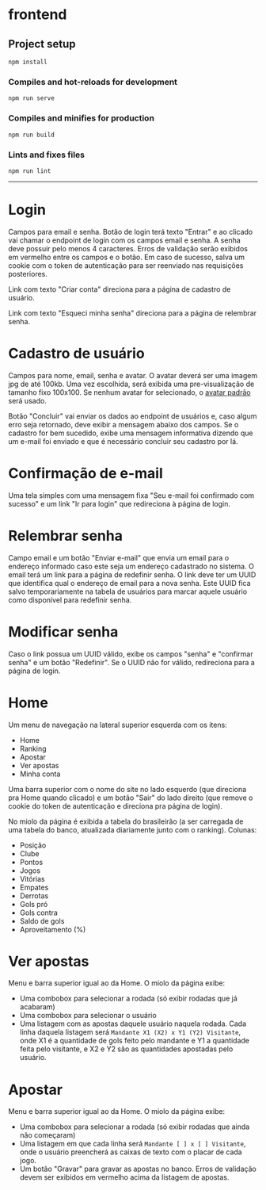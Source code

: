 # frontend

## Project setup
```
npm install
```

### Compiles and hot-reloads for development
```
npm run serve
```

### Compiles and minifies for production
```
npm run build
```

### Lints and fixes files
```
npm run lint
```
---

# Login
Campos para email e senha. Botão de login terá texto "Entrar" e ao clicado vai chamar o endpoint de login com os campos email e senha. A senha deve possuir pelo menos 4 caracteres. Erros de validação serão exibidos em vermelho entre os campos e o botão. Em caso de sucesso, salva um cookie com o token de autenticação para ser reenviado nas requisições posteriores.

Link com texto "Criar conta" direciona para a página de cadastro de usuário.

Link com texto "Esqueci minha senha" direciona para a página de relembrar senha.

# Cadastro de usuário
Campos para nome, email, senha e avatar. O avatar deverá ser uma imagem jpg de até 100kb. Uma vez escolhida, será exibida uma pre-visualização de tamanho fixo 100x100. Se nenhum avatar for selecionado, o [avatar padrão](https://github.com/projeto-integrador-feevale-201802/backend/blob/master/avatar.jpg) será usado.

Botão "Concluir" vai enviar os dados ao endpoint de usuários e, caso algum erro seja retornado, deve exibir a mensagem abaixo dos campos. Se o cadastro for bem sucedido, exibe uma mensagem informativa dizendo que um e-mail foi enviado e que é necessário concluir seu cadastro por lá.

# Confirmação de e-mail
Uma tela simples com uma mensagem fixa "Seu e-mail foi confirmado com sucesso" e um link "Ir para login" que redireciona à página de login.

# Relembrar senha
Campo email e um botão "Enviar e-mail" que envia um email para o endereço informado caso este seja um endereço cadastrado no sistema. O email terá um link para a página de redefinir senha. O link deve ter um UUID que identifica qual o endereço de email para a nova senha. Este UUID fica salvo temporariamente na tabela de usuários para marcar aquele usuário como disponível para redefinir senha.

# Modificar senha
Caso o link possua um UUID válido, exibe os campos "senha" e "confirmar senha" e um botão "Redefinir". Se o UUID não for válido, redireciona para a página de login.

# Home
Um menu de navegação na lateral superior esquerda com os itens:
* Home
* Ranking
* Apostar
* Ver apostas
* Minha conta

Uma barra superior com o nome do site no lado esquerdo (que direciona pra Home quando clicado) e um botão "Sair" do lado direito (que remove o cookie do token de autenticação e direciona pra página de login).

No miolo da página é exibida a tabela do brasileirão (a ser carregada de uma tabela do banco, atualizada diariamente junto com o ranking). Colunas:
* Posição
* Clube
* Pontos
* Jogos
* Vitórias
* Empates
* Derrotas
* Gols pró
* Gols contra
* Saldo de gols
* Aproveitamento (%)

# Ver apostas
Menu e barra superior igual ao da Home. O miolo da página exibe:
* Uma combobox para selecionar a rodada (só exibir rodadas que já acabaram)
* Uma combobox para selecionar o usuário
* Uma listagem com as apostas daquele usuário naquela rodada. Cada linha daquela listagem será `Mandante X1 (X2) x Y1 (Y2) Visitante`, onde X1 é a quantidade de gols feito pelo mandante e Y1 a quantidade feita pelo visitante, e X2 e Y2 são as quantidades apostadas pelo usuário.

# Apostar
Menu e barra superior igual ao da Home. O miolo da página exibe:
* Uma combobox para selecionar a rodada (só exibir rodadas que ainda não começaram)
* Uma listagem em que cada linha será `Mandante [ ] x [ ] Visitante`, onde o usuário preencherá as caixas de texto com o placar de cada jogo.
* Um botão "Gravar" para gravar as apostas no banco. Erros de validação devem ser exibidos em vermelho acima da listagem de apostas.
